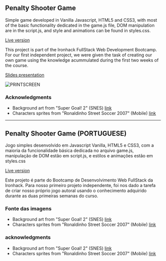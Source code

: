 
## Penalty Shooter Game 

Simple game developed in Vanilla Javascript, HTML5 and CSS3, with most of the basic functionality dedicated in the game.js file, DOM manipulation are in the script.js, and style and animations can be found in styles.css.

[Live version](https://adhkr81.github.io/Penalty-Shooter-/)

This project is part of the Ironhack FullStack Web Development Bootcamp. For our first independent project, we were given the task of creating our own game using the knowledge acummulated during the first two weeks of the course.

[Slides presentation](https://docs.google.com/presentation/d/e/2PACX-1vQ7s0HsTO-1eDX5xj1JPLVTVb_UXOTRGcmggHxUwnArINuS3D2Whj33m4DY6zy_zCcWFW3u4dYbbkuV/pub?start=true&loop=false&delayms=60000)


![PRINTSCREEN](https://user-images.githubusercontent.com/104802360/173673903-d801dec6-e031-497a-bd86-f6c4cdde16b0.jpg)

### Acknowledgments

- Background art from "Super Goal! 2" (SNES) [link](https://spritedatabase.net/game/3029)
- Characters sprites from "Ronaldinho Street Soccer 2007" (Mobile) [link](https://spritedatabase.net/game/1373)




----------------------------------------------------------------------------------------------------------------


## Penalty Shooter Game (PORTUGUESE)

Jogo simples desenvolvido em Javascript Vanilla, HTML5 e CSS3, com a maioria da funcionalidade básica dedicada no arquivo game.js, manipulação de DOM estão em script.js, e estilos e animações estão em styles.css

[Live version](https://adhkr81.github.io/Penalty-Shooter-/)

Este projeto é parte do Bootcamp de Desenvolvimento Web FullStack da Ironhack. Para nosso primeiro projeto independente, foi nos dado a tarefa de criar nosso próprio jogo autoral usando o conhecimento adquirido durante as duas primeiras semanas do curso.


### Fonte das imagens

- Background art from "Super Goal! 2" (SNES) [link](https://spritedatabase.net/game/3029)
- Characters sprites from "Ronaldinho Street Soccer 2007" (Mobile) [link](https://spritedatabase.net/game/1373)





### acknowledgments

- Background art from "Super Goal! 2" (SNES) [link](https://spritedatabase.net/game/3029)
- Characters sprites from "Ronaldinho Street Soccer 2007" (Mobile) [link](https://spritedatabase.net/game/1373)
